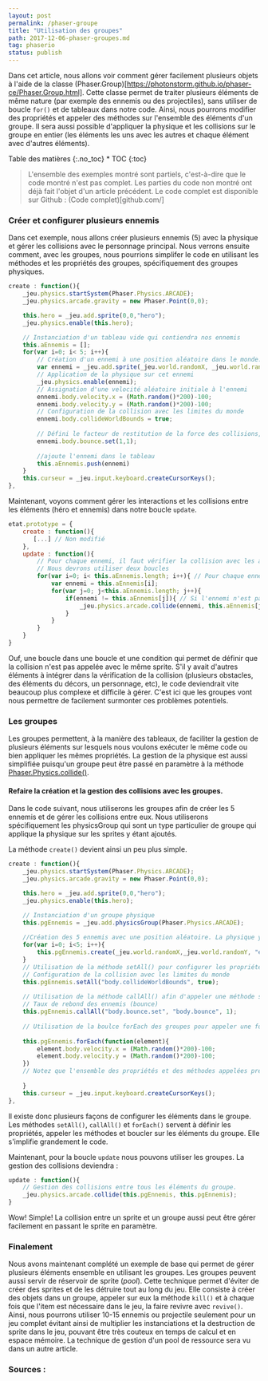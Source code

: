 ```yaml
---
layout: post
permalink: /phaser-groupe
title: "Utilisation des groupes"
path: 2017-12-06-phaser-groupes.md
tag: phaserio
status: publish
---
```


Dans cet article, nous allons voir comment gérer facilement plusieurs objets à l'aide de la classe (Phaser.Group)[https://photonstorm.github.io/phaser-ce/Phaser.Group.html]. Cette classe permet de traiter plusieurs éléments de même nature (par exemple des ennemis ou des projectiles), sans utiliser de boucle `for()` et de tableaux dans notre code. Ainsi, nous pourrons modifier des propriétés et appeler des méthodes sur l'ensemble des éléments d'un groupe. Il sera aussi possible d'appliquer la physique et les collisions sur le groupe en entier (les éléments les uns avec les autres et chaque élément avec d'autres éléments).

<div class="toc" markdown="1">
<span class="gamma">Table des matières</span>
{:.no_toc}
* TOC
{:toc}
</div>

> L'ensemble des exemples montré sont partiels, c'est-à-dire que le code montré n'est pas complet. Les parties du code non montré ont déjà fait l'objet d'un article précédent. Le code complet est disponible sur Github : (Code complet)[github.com/]

### Créer et configurer plusieurs ennemis
Dans cet exemple, nous allons créer plusieurs ennemis (5) avec la physique et gérer les collisions avec le personnage principal. Nous verrons ensuite comment, avec les groupes, nous pourrions simplifer le code en utilisant les méthodes et les propriétés des groupes, spécifiquement des groupes physiques.
```js
create : function(){
    _jeu.physics.startSystem(Phaser.Physics.ARCADE);
    _jeu.physics.arcade.gravity = new Phaser.Point(0,0);

    this.hero = _jeu.add.sprite(0,0,"hero");
    _jeu.physics.enable(this.hero);

    // Instanciation d'un tableau vide qui contiendra nos ennemis
    this.aEnnemis = [];
    for(var i=0; i< 5; i++){
        // Création d'un ennemi à une position aléatoire dans le monde.
        var ennemi = _jeu.add.sprite(_jeu.world.randomX, _jeu.world.randomY, "ennemi");    
        // Application de la physique sur cet ennemi
        _jeu.physics.enable(ennemi);
        // Assignation d'une velocité aléatoire initiale à l'ennemi
        ennemi.body.velocity.x = (Math.random()*200)-100;
        ennemi.body.velocity.y = (Math.random()*200)-100;
        // Configuration de la collision avec les limites du monde
        ennemi.body.collideWorldBounds = true;
        
        // Défini le facteur de restitution de la force des collisions, ici 100% en x et y.
        ennemi.body.bounce.set(1,1);
        
        //ajoute l'ennemi dans le tableau
        this.aEnnemis.push(ennemi)
    }
    this.curseur = _jeu.input.keyboard.createCursorKeys();
},
```
Maintenant, voyons comment gérer les interactions et les collisions entre les éléments (héro et ennemis) dans notre boucle `update`.

```js    
etat.prototype = {
    create : function(){
       [...] // Non modifié
    },
    update : function(){
        // Pour chaque ennemi, il faut vérifier la collision avec les autres ennemis. 
        // Nous devrons utiliser deux boucles
        for(var i=0; i< this.aEnnemis.length; i++){ // Pour chaque ennemi
            var ennemi = this.aEnnemis[i];
            for(var j=0; j<this.aEnnemis.length; j++){
                if(ennemi != this.aEnnemis[j]){ // Si l'ennemi n'est pas celui qui est déjà sélectionné
                    _jeu.physics.arcade.collide(ennemi, this.aEnnemis[j]);
                }
            }
        }
    }
}
```
Ouf, une boucle dans une boucle et une condition qui permet de définir que la collision n'est pas appelée avec le même sprite. S'il y avait d'autres éléments à intégrer dans la vérification de la collision (plusieurs obstacles, des éléments du décors, un personnage, etc), le code deviendrait vite beaucoup plus complexe et difficile à gérer. C'est ici que les groupes vont nous permettre de facilement surmonter ces problèmes potentiels.

### Les groupes 
Les groupes permettent, à la manière des tableaux, de faciliter la gestion de plusieurs éléments sur lesquels nous voulons exécuter le même code ou bien appliquer les mêmes propriétés. La gestion de la physique est aussi simplifiée puisqu'un groupe peut être passé en paramètre à la méthode [Phaser.Physics.collide()](https://photonstorm.github.io/phaser-ce/Phaser.Physics.Arcade.html#collide).

#### Refaire la création et la gestion des collisions avec les groupes.
Dans le code suivant, nous utiliserons les groupes afin de créer les 5 ennemis et de gérer les collisions entre eux. Nous utiliserons spécifiquement les physicsGroup qui sont un type particulier de groupe qui applique la physique sur les sprites y étant ajoutés.

La méthode `create()` devient ainsi un peu plus simple.
```js
create : function(){
    _jeu.physics.startSystem(Phaser.Physics.ARCADE);
    _jeu.physics.arcade.gravity = new Phaser.Point(0,0);

    this.hero = _jeu.add.sprite(0,0,"hero");
    _jeu.physics.enable(this.hero);

    // Instanciation d'un groupe physique
    this.pgEnnemis = _jeu.add.physicsGroup(Phaser.Physics.ARCADE);
    
    //Création des 5 ennemis avec une position aléatoire. La physique y est automatiquement appliquée.
    for(var i=0; i<5; i++){
        this.pgEnnemis.create(_jeu.world.randomX,_jeu.world.randomY, "ennemi"); 
    }
    // Utilisation de la méthode setAll() pour configurer les propriétés des éléments du groupe
    // Configuration de la collision avec les limites du monde
    this.pgEnnemis.setAll("body.collideWorldBounds", true);
    
    // Utilisation de la méthode callAll() afin d'appeler une méthode sur l'ensemble des éléments du groupe
    // Taux de rebond des ennemis (bounce)
    this.pgEnnemis.callAll("body.bounce.set", "body.bounce", 1);
    
    // Utilisation de la boulce forEach des groupes pour appeler une fonction sur les éléments du groupe
    
    this.pgEnnemis.forEach(function(element){
        element.body.velocity.x = (Math.random()*200)-100;
        element.body.velocity.y = (Math.random()*200)-100;
    })
    // Notez que l'ensemble des propriétés et des méthodes appelées précedemment aurait pu l'être sur le forEach...    
        
    }
    this.curseur = _jeu.input.keyboard.createCursorKeys();
},
```
Il existe donc plusieurs façons de configurer les éléments dans le groupe. Les méthodes `setAll()`, `callAll()` et `forEach()` servent à définir les propriétés, appeler les méthodes et boucler sur les éléments du groupe. Elle s'implifie grandement le code.

Maintenant, pour la boucle `update` nous pouvons utiliser les groupes. La gestion des collisions deviendra : 
```js    
update : function(){
    // Gestion des collisions entre tous les éléments du groupe.
    _jeu.physics.arcade.collide(this.pgEnnemis, this.pgEnnemis);
}
```
Wow! Simple! La collision entre un sprite et un groupe aussi peut être gérer facilement en passant le sprite en paramètre.



### Finalement
Nous avons maintenant complété un exemple de base qui permet de gérer plusieurs éléments ensemble en utilisant les groupes. Les groupes peuvent aussi servir de réservoir de sprite (*pool*). Cette technique permet d'éviter de créer des sprites et de les détruire tout au long du jeu. Elle consiste à créer des objets dans un groupe, appeler sur eux la méthode `kill()` et à chaque fois que l'item est nécessaire dans le jeu, la faire revivre avec `revive()`. Ainsi, nous pourrons utiliser 10-15 ennemis ou projectile seulement pour un jeu complet évitant ainsi de multiplier les instanciations et la destruction de sprite dans le jeu, pouvant être très couteux en temps de calcul et en espace mémoire. La technique de gestion d'un pool de ressource sera vu dans un autre article.



### Sources : 

